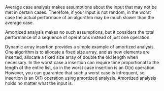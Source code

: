 Average case analysis makes assumptions about the input that may not be met in certain cases. Therefore, if your input is not random, in the worst case the actual performace of an algorithm may be much slower than the average case.

Amortized analysis makes no such assumptions, but it considers the total performance of a sequence of operations instead of just one operation.

Dynamic array insertion provides a simple example of amortized analysis. One algorithm is to allocate a fixed size array, and as new elements are inserted, allocate a fixed size array of double the old length when necessary. In the worst case a insertion can require time proportional to the length of the entire list, so in the worst case insertion is an O(n) operation. However, you can guarantee that such a worst case is infrequent, so insertion is an O(1) operation using amortized analysis. Amortized analysis holds no matter what the input is.
